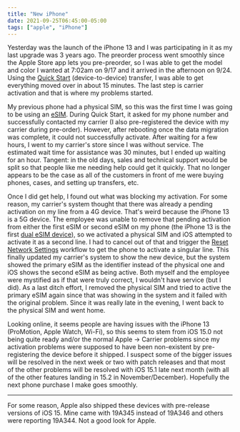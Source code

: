 ```yaml
---
title: "New iPhone"
date: 2021-09-25T06:45:00-05:00
tags: ["apple", "iPhone"]
---
```


Yesterday was the launch of the iPhone 13 and I was participating in it as my last upgrade was 3 years ago. The preorder process went smoothly since the Apple Store app lets you pre-preorder, so I was able to get the model and color I wanted at 7:02am on 9/17 and it arrived in the afternoon on 9/24. Using the [Quick Start](https://support.apple.com/en-us/HT210216) (device-to-device) transfer, I was able to get everything moved over in about 15 minutes. The last step is carrier activation and that is where my problems started.

My previous phone had a physical SIM, so this was the first time I was going to be using an [eSIM](https://support.apple.com/en-us/HT209096). During Quick Start, it asked for my phone number and successfully contacted my carrier (I also pre-registered the device with my carrier during pre-order). However, after rebooting once the data migration was complete, it could not successfully activate. After waiting for a few hours, I went to my carrier's store since I was without service. The estimated wait time for assistance was 30 minutes, but I ended up waiting for an hour. Tangent: in the old days, sales and technical support would be split so that people like me needing help could get it quickly. That no longer appears to be the case as all of the customers in front of me were buying phones, cases, and setting up transfers, etc.

Once I did get help, I found out what was blocking my activation. For some reason, my carrier's system thought that there was already a pending activation on my line from a 4G device. That's weird because the iPhone 13 is a 5G device. The employee was unable to remove that pending activation from either the first eSIM or second eSIM on my phone (the iPhone 13 is the first [dual eSIM device](https://support.apple.com/en-us/HT209044)), so we activated a physical SIM and iOS attempted to activate it as a second line. I had to cancel out of that and trigger the [Reset Network Settings](https://support.apple.com/en-us/HT201415) workflow to get the phone to activate a singular line. This finally updated my carrier's system to show the new device, but the system showed the primary eSIM as the identifier instead of the physical one and iOS shows the second eSIM as being active. Both myself and the employee were mystified as if that were truly correct, I wouldn't have service (but I did). As a last ditch effort, I removed the physical SIM and tried to active the primary eSIM again since that was showing in the system and it failed with the original problem. Since it was really late in the evening, I went back to the physical SIM and went home.

Looking online, it seems people are having issues with the iPhone 13 (ProMotion, Apple Watch, Wi-Fi), so this seems to stem from iOS 15.0 not being quite ready and/or the normal Apple -> Carrier problems since my activation problems were supposed to have been non-existent by pre-registering the device before it shipped. I suspect some of the bigger issues will be resolved in the next week or two with patch releases and that most of the other problems will be resolved with iOS 15.1 late next month (with all of the other features landing in 15.2 in November/December). Hopefully the next phone purchase I make goes smoothly.

---

For some reason, Apple also shipped these devices with pre-release versions of iOS 15. Mine came with 19A345 instead of 19A346 and others were reporting 19A344. Not a good look for Apple.
